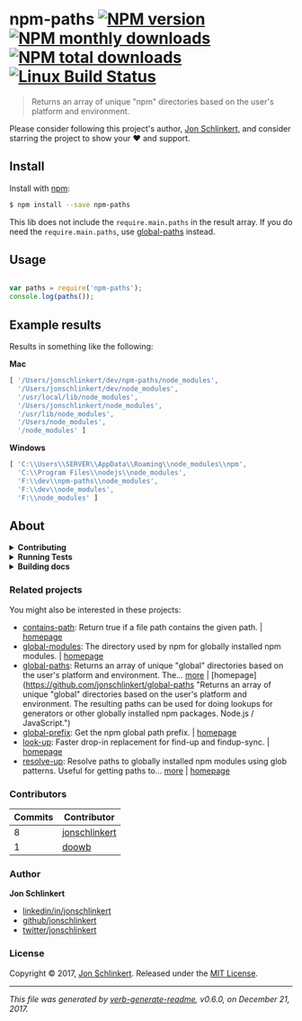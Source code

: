 # npm-paths [![NPM version](https://img.shields.io/npm/v/npm-paths.svg?style=flat)](https://www.npmjs.com/package/npm-paths) [![NPM monthly downloads](https://img.shields.io/npm/dm/npm-paths.svg?style=flat)](https://npmjs.org/package/npm-paths) [![NPM total downloads](https://img.shields.io/npm/dt/npm-paths.svg?style=flat)](https://npmjs.org/package/npm-paths) [![Linux Build Status](https://img.shields.io/travis/jonschlinkert/npm-paths.svg?style=flat&label=Travis)](https://travis-ci.org/jonschlinkert/npm-paths)

> Returns an array of unique "npm" directories based on the user's platform and environment.

Please consider following this project's author, [Jon Schlinkert](https://github.com/jonschlinkert), and consider starring the project to show your :heart: and support.

## Install

Install with [npm](https://www.npmjs.com/):

```sh
$ npm install --save npm-paths
```

This lib does not include the `require.main.paths` in the result array. If you do need the `require.main.paths`, use [global-paths](https://github.com/jonschlinkert/global-paths) instead.

## Usage

```js

var paths = require('npm-paths');
console.log(paths());

```

## Example results

Results in something like the following:

**Mac**

```js
[ '/Users/jonschlinkert/dev/npm-paths/node_modules',
  '/Users/jonschlinkert/dev/node_modules',
  '/usr/local/lib/node_modules',
  '/Users/jonschlinkert/node_modules',
  '/usr/lib/node_modules',
  '/Users/node_modules',
  '/node_modules' ]
```

**Windows**

```js
[ 'C:\\Users\\SERVER\\AppData\\Roaming\\node_modules\\npm',
  'C:\\Program Files\\nodejs\\node_modules',
  'F:\\dev\\npm-paths\\node_modules',
  'F:\\dev\\node_modules',
  'F:\\node_modules' ]
```

## About

<details>
<summary><strong>Contributing</strong></summary>

Pull requests and stars are always welcome. For bugs and feature requests, [please create an issue](../../issues/new).

</details>

<details>
<summary><strong>Running Tests</strong></summary>

Running and reviewing unit tests is a great way to get familiarized with a library and its API. You can install dependencies and run tests with the following command:

```sh
$ npm install && npm test
```

</details>
<details>
<summary><strong>Building docs</strong></summary>

_(This project's readme.md is generated by [verb](https://github.com/verbose/verb-generate-readme), please don't edit the readme directly. Any changes to the readme must be made in the [.verb.md](.verb.md) readme template.)_

To generate the readme, run the following command:

```sh
$ npm install -g verbose/verb#dev verb-generate-readme && verb
```

</details>

### Related projects

You might also be interested in these projects:

* [contains-path](https://www.npmjs.com/package/contains-path): Return true if a file path contains the given path. | [homepage](https://github.com/jonschlinkert/contains-path "Return true if a file path contains the given path.")
* [global-modules](https://www.npmjs.com/package/global-modules): The directory used by npm for globally installed npm modules. | [homepage](https://github.com/jonschlinkert/global-modules "The directory used by npm for globally installed npm modules.")
* [global-paths](https://www.npmjs.com/package/global-paths): Returns an array of unique "global" directories based on the user's platform and environment. The… [more](https://github.com/jonschlinkert/global-paths) | [homepage](https://github.com/jonschlinkert/global-paths "Returns an array of unique "global" directories based on the user's platform and environment. The resulting paths can be used for doing lookups for generators or other globally installed npm packages. Node.js / JavaScript.")
* [global-prefix](https://www.npmjs.com/package/global-prefix): Get the npm global path prefix. | [homepage](https://github.com/jonschlinkert/global-prefix "Get the npm global path prefix.")
* [look-up](https://www.npmjs.com/package/look-up): Faster drop-in replacement for find-up and findup-sync. | [homepage](https://github.com/jonschlinkert/look-up "Faster drop-in replacement for find-up and findup-sync.")
* [resolve-up](https://www.npmjs.com/package/resolve-up): Resolve paths to globally installed npm modules using glob patterns. Useful for getting paths to… [more](https://github.com/jonschlinkert/resolve-up) | [homepage](https://github.com/jonschlinkert/resolve-up "Resolve paths to globally installed npm modules using glob patterns. Useful for getting paths to yeoman or Generate generators, etc.")

### Contributors

| **Commits** | **Contributor** | 
| --- | --- |
| 8 | [jonschlinkert](https://github.com/jonschlinkert) |
| 1 | [doowb](https://github.com/doowb) |

### Author

**Jon Schlinkert**

* [linkedin/in/jonschlinkert](https://linkedin.com/in/jonschlinkert)
* [github/jonschlinkert](https://github.com/jonschlinkert)
* [twitter/jonschlinkert](https://twitter.com/jonschlinkert)

### License

Copyright © 2017, [Jon Schlinkert](https://github.com/jonschlinkert).
Released under the [MIT License](LICENSE).

***

_This file was generated by [verb-generate-readme](https://github.com/verbose/verb-generate-readme), v0.6.0, on December 21, 2017._